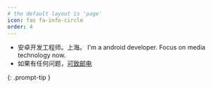 ```yaml
---
# the default layout is 'page'
icon: fas fa-info-circle
order: 4
---
```


- 安卓开发工程师。上海。 I'm a android developer. Focus on media technology now.
- 如果有任何问题，[可致邮电](mailto:jaysen.lin@foxmail.com)

{: .prompt-tip }
